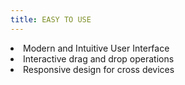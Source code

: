 ```yaml
---
title: EASY TO USE
---
```

<li>Modern and Intuitive User Interface</li>
<li>Interactive drag and drop operations</li>
<li>Responsive design for cross devices</li>
